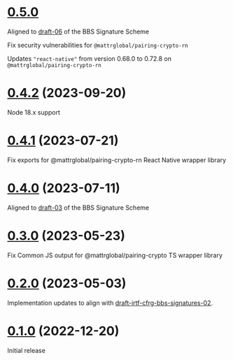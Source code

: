 # [0.5.0](https://github.com/mattrglobal/pairing_crypto/compare/0.4.2...0.5.0)

Aligned to [draft-06](https://datatracker.ietf.org/doc/draft-irtf-cfrg-bbs-signatures/06/) of the BBS Signature Scheme

Fix security vulnerabilities for `@mattrglobal/pairing-crypto-rn`

Updates `"react-native"` from version 0.68.0 to 0.72.8 on `@mattrglobal/pairing-crypto-rn`

# [0.4.2](https://github.com/mattrglobal/pairing_crypto/compare/0.4.1...0.4.2) (2023-09-20)

Node 18.x support

# [0.4.1](https://github.com/mattrglobal/pairing_crypto/compare/0.4.0...0.4.1) (2023-07-21)

Fix exports for @mattrglobal/pairing-crypto-rn React Native wrapper library

# [0.4.0](https://github.com/mattrglobal/pairing_crypto/compare/0.4.0...0.3.0) (2023-07-11)

Aligned to [draft-03](https://datatracker.ietf.org/doc/draft-irtf-cfrg-bbs-signatures/03/) of the BBS Signature Scheme

# [0.3.0](https://github.com/mattrglobal/pairing_crypto/compare/0.3.0...0.2.0) (2023-05-23)

Fix Common JS output for @mattrglobal/pairing-crypto TS wrapper library

# [0.2.0](https://github.com/mattrglobal/pairing_crypto/compare/0.2.0...0.1.0) (2023-05-03)

Implementation updates to align with [draft-irtf-cfrg-bbs-signatures-02](https://datatracker.ietf.org/doc/draft-irtf-cfrg-bbs-signatures/).

# [0.1.0](https://github.com/mattrglobal/pairing_crypto/compare/0.1.0...master) (2022-12-20)

Initial release

